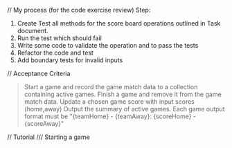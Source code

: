 

// My process (for the code exercise review)
Step:
1. Create Test all methods for the score board operations outlined in Task document.
2. Run the test which should fail
3. Write some code to validate the operation and to pass the tests
4. Refactor the code and test
5. Add boundary tests for invalid inputs

// Acceptance Criteria
> Start a game and record the game match data to a collection containing active games.
> Finish a game and remove it from the game match data.
> Update a chosen game score with input scores (home,away)
> Output the summary of active games. Each game output format must be "{teamHome} - {teamAway}: {scoreHome} - {scoreAway}"


// Tutorial
/// Starting a game

